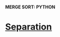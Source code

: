 #### MERGE SORT: PYTHON

# [Separation](https://www.codecademy.com/courses/sorting-algorithms/lessons/merge-sort-python/exercises/separation)

